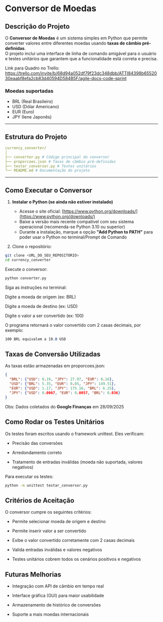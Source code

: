 # Conversor de Moedas

## Descrição do Projeto
O **Conversor de Moedas** é um sistema simples em Python que permite converter valores entre diferentes moedas usando **taxas de câmbio pré-definidas**.  
O projeto inclui uma interface de linha de comando amigável para o usuário e testes unitários que garantem que a funcionalidade está correta e precisa.

Link para Quadro no Trello: https://trello.com/invite/b/68d94a052df79f23dc348dbb/ATTI84398b6552030eaabf8efa2cb83d40594D584B5F/agile-docs-code-sprint

### Moedas suportadas
- BRL (Real Brasileiro)  
- USD (Dólar Americano)  
- EUR (Euro)  
- JPY (Iene Japonês)

---

## Estrutura do Projeto
```yaml
currency_converter/
│
├── converter.py # Código principal do conversor
├── proporcoes.json # Taxas de câmbio pré-definidas
├── testar_conversor.py # Testes unitários
└── README.md # Documentação do projeto
```
---

## Como Executar o Conversor

1. **Instalar o Python (se ainda não estiver instalado)**  
   - Acesse o site oficial: [https://www.python.org/downloads/](https://www.python.org/downloads/)  
   - Baixe a versão mais recente compatível com seu sistema operacional (recomenda-se Python 3.10 ou superior)  
   - Durante a instalação, marque a opção **"Add Python to PATH"** para poder usar o Python no terminal/Prompt de Comando

2. Clone o repositório:
```bash
git clone <URL_DO_SEU_REPOSITORIO>
cd currency_converter
```
Execute o conversor:
```bash
python converter.py
```
Siga as instruções no terminal:

Digite a moeda de origem (ex: BRL)

Digite a moeda de destino (ex: USD)

Digite o valor a ser convertido (ex: 100)

O programa retornará o valor convertido com 2 casas decimais, por exemplo:

```css
100 BRL equivalem a 19.0 USD
```
## Taxas de Conversão Utilizadas

As taxas estão armazenadas em proporcoes.json:

```json
{
  "BRL": {"USD": 0.19, "JPY": 27.97, "EUR": 0.16},
  "USD": {"BRL": 5.35, "EUR": 0.85, "JPY": 149.51},
  "EUR": {"USD": 1.17, "JPY": 175.16, "BRL": 6.25},
  "JPY": {"USD": 0.0067, "EUR": 0.0057, "BRL": 0.036}
}
```
Obs: Dados coletados do **Google Finanças** em 28/09/2025

## Como Rodar os Testes Unitários

Os testes foram escritos usando o framework unittest. Eles verificam:

- Precisão das conversões

- Arredondamento correto

- Tratamento de entradas inválidas (moeda não suportada, valores negativos)

Para executar os testes:

```bash
python -m unittest testar_conversor.py
```

## Critérios de Aceitação

O conversor cumpre os seguintes critérios:

- Permite selecionar moeda de origem e destino

- Permite inserir valor a ser convertido

- Exibe o valor convertido corretamente com 2 casas decimais

- Valida entradas inválidas e valores negativos

- Testes unitários cobrem todos os cenários positivos e negativos

## Futuras Melhorias

- Integração com API de câmbio em tempo real

- Interface gráfica (GUI) para maior usabilidade

- Armazenamento de histórico de conversões

- Suporte a mais moedas internacionais
